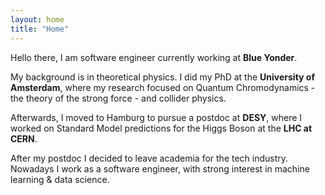 ```yaml
---
layout: home
title: "Home"
---
```


Hello there, I am software engineer currently working at **Blue Yonder**.

My background is in theoretical physics. I did my PhD at the **University of Amsterdam**, where my research focused on Quantum Chromodynamics - the theory of the strong force - and collider physics. 

Afterwards, I moved to Hamburg to pursue a postdoc at **DESY**, where I worked on Standard Model predictions for the Higgs Boson at the **LHC at CERN**. 

After my postdoc I decided to leave academia for the tech industry. Nowadays I work as a software engineer, with strong interest in machine learning & data science.